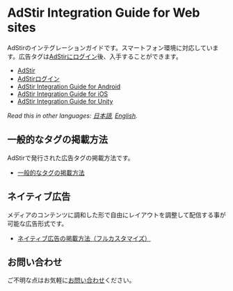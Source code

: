 # AdStir Integration Guide for Web sites

AdStirのインテグレーションガイドです。スマートフォン環境に対応しています。広告タグは[AdStirにログイン](https://ja.ad-stir.com/login "AdStir管理画面")後、入手することができます。

* [AdStir](https://ja.ad-stir.com/ "AdStir")
* [AdStirログイン](https://ja.ad-stir.com/login "AdStirログイン")
* [AdStir Integration Guide for Android](https://github.com/united-adstir/AdStir-Integration-Guide-Android/ "AdStir Integration Guide for Android")
* [AdStir Integration Guide for iOS](https://github.com/united-adstir/AdStir-Integration-Guide-iOS/ "AdStir Integration Guide for iOS")
* [AdStir Integration Guide for Unity](https://github.com/united-adstir/AdStir-Integration-Guide-Unity "AdStir Integration Guide for Unity")

*Read this in other languages: [日本語](README.md), [English](README.en.md).*

## 一般的なタグの掲載方法

AdStirで発行された広告タグの掲載方法です。

* [一般的なタグの掲載方法](https://github.com/united-adstir/AdStir-Integration-Guide-Web/wiki/%E4%B8%80%E8%88%AC%E7%9A%84%E3%81%AA%E3%82%BF%E3%82%B0%E3%81%AE%E6%8E%B2%E8%BC%89%E6%96%B9%E6%B3%95 "一般的なタグの掲載方法")


## ネイティブ広告

メディアのコンテンツに調和した形で自由にレイアウトを調整して配信する事が可能な広告形式です。
* [ネイティブ広告の掲載方法（フルカスタマイズ）](https://github.com/united-adstir/AdStir-Integration-Guide-Web/wiki/%E3%82%B9%E3%83%9E%E3%83%BC%E3%83%88%E3%83%95%E3%82%A9%E3%83%B3Web%E3%82%B5%E3%82%A4%E3%83%88%E3%81%B8%E3%81%AE%E3%83%8D%E3%82%A4%E3%83%86%E3%82%A3%E3%83%96%E5%BA%83%E5%91%8A%E3%81%AE%E5%B0%8E%E5%85%A5%E3%81%AB%E3%81%A4%E3%81%84%E3%81%A6 "ネイティブ広告の掲載方法（フルカスタマイズ）")

## お問い合わせ

ご不明な点はお気軽に[お問い合わせ](https://ja.ad-stir.com/contact "お問い合わせ")ください。
